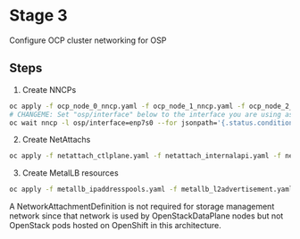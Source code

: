 # Stage 3

Configure OCP cluster networking for OSP

## Steps

1. Create NNCPs
```bash
oc apply -f ocp_node_0_nncp.yaml -f ocp_node_1_nncp.yaml -f ocp_node_2_nncp.yaml
# CHANGEME: Set "osp/interface" below to the interface you are using as your OSP NIC
oc wait nncp -l osp/interface=enp7s0 --for jsonpath='{.status.conditions[0].reason}'=SuccessfullyConfigured --timeout=300s
```
2. Create NetAttachs
```bash
oc apply -f netattach_ctlplane.yaml -f netattach_internalapi.yaml -f netattach_storage.yaml -f netattach_tenant.yaml
```
3. Create MetalLB resources

```bash
oc apply -f metallb_ipaddresspools.yaml -f metallb_l2advertisement.yaml
```

A NetworkAttachmentDefinition is not required for storage management
network since that network is used by OpenStackDataPlane nodes but not
OpenStack pods hosted on OpenShift in this architecture.
